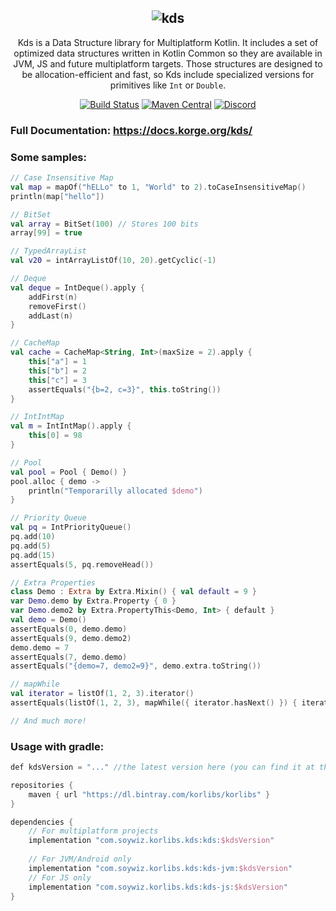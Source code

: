 <h2 align="center"><img alt="kds" src="docs/kds-nomargin-256.png" /></h2>

<p align="center">
Kds is a Data Structure library for Multiplatform Kotlin.
It includes a set of optimized data structures written in Kotlin Common so they are available in
JVM, JS and future multiplatform targets. Those structures are designed to be allocation-efficient and fast, so Kds
include specialized versions for primitives like <code>Int</code> or <code>Double</code>.
</p>

<!-- BADGES -->
<p align="center">
	<a href="https://github.com/korlibs/korge/actions"><img alt="Build Status" src="https://github.com/korlibs/korge/workflows/CI/badge.svg" /></a>
    <a href="https://search.maven.org/artifact/com.soywiz.korlibs.kds/kds"><img alt="Maven Central" src="https://img.shields.io/maven-central/v/com.soywiz.korlibs.kds/kds"></a>
	<a href="https://discord.korge.org/"><img alt="Discord" src="https://img.shields.io/discord/728582275884908604?logo=discord" /></a>
</p>
<!-- /BADGES -->

### Full Documentation: https://docs.korge.org/kds/

### Some samples:

```kotlin
// Case Insensitive Map
val map = mapOf("hELLo" to 1, "World" to 2).toCaseInsensitiveMap()
println(map["hello"])

// BitSet
val array = BitSet(100) // Stores 100 bits
array[99] = true

// TypedArrayList
val v20 = intArrayListOf(10, 20).getCyclic(-1)

// Deque
val deque = IntDeque().apply {
    addFirst(n)
    removeFirst()
    addLast(n)
}

// CacheMap
val cache = CacheMap<String, Int>(maxSize = 2).apply {
    this["a"] = 1
    this["b"] = 2
    this["c"] = 3
    assertEquals("{b=2, c=3}", this.toString())
}

// IntIntMap
val m = IntIntMap().apply {
    this[0] = 98
}

// Pool
val pool = Pool { Demo() }
pool.alloc { demo ->
    println("Temporarilly allocated $demo")
}

// Priority Queue
val pq = IntPriorityQueue()
pq.add(10)
pq.add(5)
pq.add(15)
assertEquals(5, pq.removeHead())

// Extra Properties
class Demo : Extra by Extra.Mixin() { val default = 9 }
var Demo.demo by Extra.Property { 0 }
var Demo.demo2 by Extra.PropertyThis<Demo, Int> { default }
val demo = Demo()
assertEquals(0, demo.demo)
assertEquals(9, demo.demo2)
demo.demo = 7
assertEquals(7, demo.demo)
assertEquals("{demo=7, demo2=9}", demo.extra.toString())

// mapWhile
val iterator = listOf(1, 2, 3).iterator()
assertEquals(listOf(1, 2, 3), mapWhile({ iterator.hasNext() }) { iterator.next()})

// And much more!
```

### Usage with gradle:
```kotlin
def kdsVersion = "..." //the latest version here (you can find it at the top of the README)

repositories {
    maven { url "https://dl.bintray.com/korlibs/korlibs" }
}

dependencies {
    // For multiplatform projects
    implementation "com.soywiz.korlibs.kds:kds:$kdsVersion"
    
    // For JVM/Android only
    implementation "com.soywiz.korlibs.kds:kds-jvm:$kdsVersion"
    // For JS only
    implementation "com.soywiz.korlibs.kds:kds-js:$kdsVersion"
}
```

